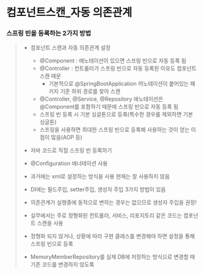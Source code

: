 # 컴포넌트스캔_자동 의존관계

### 스프링 빈을 등록하는 2가지 방법
> - 컴포넌트 스캔과 자동 의존관계 설정
>   - @Component : 애노테이션이 있으면 스프링 빈으로 자동 등록 됨
>   - @Controller : 컨트롤러가 스프링 빈으로 자동 등록된 이유도 컴포넌트 스캔 때문
>     - 기본적으로 @SpringBootApplication 어노테이션이 붙어있는 패키지 기준 하위 경로를 찾아 스캔
>   - @Controller, @Service, @Repository 애노테이션은 @Component를 포함하기 때문에 스프링 빈으로 자동 등록 됨
>   - 스프링 빈 등록 시 기본 싱글톤으로 등록(특수한 경우를 제외하면 기본 싱글톤)
>   - 스프링을 사용하면 최대한 스프링 빈으로 등록해 사용하는 것이 얻는 이점이 많음(AOP 등)
> - 자바 코드로 직접 스프링 빈 등록하기
> - @Configuration 애너테이션 사용
>
> 
> - 과거에는 xml로 설정하는 방식을 사용 현재는 잘 사용하지 않음
> - DI에는 필드주입, setter주입, 생성자 주입 3가지 방법이 있음
> - 의존관계가 실행중에 동적으로 변하는 경우는 없으므로 생성자 주입을 권장!
> 
> 
> - 실무에서는 주로 정형화된 컨트롤러, 서비스, 리포지토리 같은 코드는 컴포넌트 스캔을 사용
> - 정형화 되지 않거나, 상황에 따라 구현 클래스를 변경해야 하면 설정을 통해 스프링 빈으로 등록
> - MemoryMemberRepository를 실제 DB에 저장하는 방식으로 변경할 때 기존 코드를 변경하지 않도록